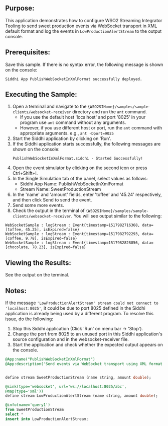 ## Purpose:
This application demonstrates how to configure WSO2 Streaming Integrator Tooling to send sweet production events via WebSocket transport in XML default format and log the events in `LowProductionAlertStream` to the output console.

## Prerequisites:
Save this sample. If there is no syntax error, the following message is shown on the console:
```
Siddhi App PublishWebSocketInXmlFormat successfully deployed.
```

## Executing the Sample:
1. Open a terminal and navigate to the `{WSO2SIHome}/samples/sample-clients/websocket-receiver` directory and run the `ant` command.
	* If you use the default host 'localhost' and port '8025' in your program use `ant` command without any arguments.
	* However, if you use different host or port, run the `ant` command with appropriate arguments.
	e.g., `ant -Dport=9025`
2. Start the Siddhi application by clicking on 'Run'.
3. If the Siddhi application starts successfully, the following messages are shown on the console:
	```
	PublishWebSocketInXmlFormat.siddhi - Started Successfully!
	```
4. Open the event simulator by clicking on the second icon or press Ctrl+Shift+I.
5. In the Single Simulation tab of the panel, select values as follows:
	* Siddhi App Name: PublishWebSocketInXmlFormat
	* Stream Name: SweetProductionStream
6. In the 'name' and 'amount' fields, enter 'toffee' and '45.24' respectively, and then click Send to send the event.
7. Send some more events.
8. Check the output in the terminal of `{WSO2SIHome}/samples/sample-clients/websocket-receiver`. You will see output similar to the following:
```
WebSocketSample : logStream : Event{timestamp=1517982716368, data=[toffee, 45.25], isExpired=false}
WebSocketSample : logStream : Event{timestamp=1517982792293, data=[coffee, 9.78], isExpired=false}
WebSocketSample : logStream : Event{timestamp=1517982828856, data=[chocolate, 78.23], isExpired=false}
```

## Viewing the Results:
See the output on the terminal.

## Notes:
If the message `'LowProductionAlertStream' stream could not connect to 'localhost:8025'`, it could be due to port 8025 defined in the Siddhi application is already being used by a different program. To resolve this issue, do the following:
1. Stop this Siddhi application (Click 'Run' on menu bar -> 'Stop').
2. Change the port from 8025 to an unused port in this Siddhi application's source configuration and in the websocket-receiver file.
3. Start the application and check whether the expected output appears on the console.

```sql
@App:name("PublishWebSocketInXmlFormat")
@App:description('Send events via WebSocket transport using XML format')


define stream SweetProductionStream (name string, amount double);

@sink(type='websocket', url='ws://localhost:8025/abc',
@map(type='xml'))
define stream LowProductionAlertStream (name string, amount double);

@info(name='query1')
from SweetProductionStream
select *
insert into LowProductionAlertStream;
```